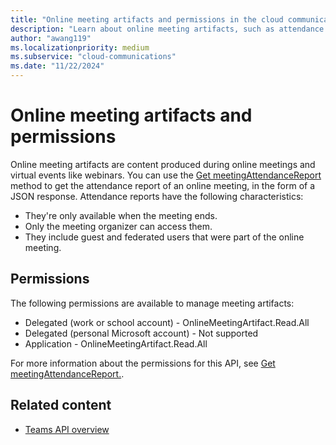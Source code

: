 ```yaml
---
title: "Online meeting artifacts and permissions in the cloud communications API"
description: "Learn about online meeting artifacts, such as attendance reports and recordings, and the permissions needed to fetch them by using the Microsoft Graph cloud communications API."
author: "awang119"
ms.localizationpriority: medium
ms.subservice: "cloud-communications"
ms.date: "11/22/2024"
---
```


# Online meeting artifacts and permissions

Online meeting artifacts are content produced during online meetings and virtual events like webinars. You can use the [Get meetingAttendanceReport](../api-reference/v1.0/resources/meetingattendancereport.md) method to get the attendance report of an online meeting, in the form of a JSON response. Attendance reports have the following characteristics:

  - They're only available when the meeting ends.
  - Only the meeting organizer can access them.
  - They include guest and federated users that were part of the online meeting.

## Permissions

The following permissions are available to manage meeting artifacts:

- Delegated (work or school account) - OnlineMeetingArtifact.Read.All
- Delegated (personal Microsoft account)	- Not supported
- Application - OnlineMeetingArtifact.Read.All

For more information about the permissions for this API, see [Get meetingAttendanceReport.](../api-reference/v1.0/api/meetingattendancereport-get.md#permissions).

## Related content

- [Teams API overview](teams-concept-overview.md)
